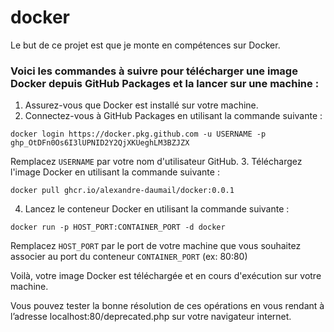 # docker
Le but de ce projet est que je monte en compétences sur Docker.


### Voici les commandes à suivre pour télécharger une image Docker depuis GitHub Packages et la lancer sur une machine :
1. Assurez-vous que Docker est installé sur votre machine.
2. Connectez-vous à GitHub Packages en utilisant la commande suivante :

```
docker login https://docker.pkg.github.com -u USERNAME -p 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
```
Remplacez `USERNAME` par votre nom d'utilisateur GitHub.
3. Téléchargez l'image Docker en utilisant la commande suivante :
```
docker pull ghcr.io/alexandre-daumail/docker:0.0.1
```
4. Lancez le conteneur Docker en utilisant la commande suivante :
```
docker run -p HOST_PORT:CONTAINER_PORT -d docker
```
Remplacez `HOST_PORT` par le port de votre machine que vous souhaitez associer au port du conteneur `CONTAINER_PORT` (ex: 80:80)

Voilà, votre image Docker est téléchargée et en cours d'exécution sur votre machine.

Vous pouvez tester la bonne résolution de ces opérations en vous rendant à l’adresse localhost:80/deprecated.php sur votre navigateur internet.
